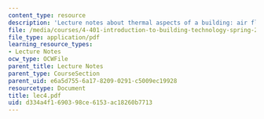 ```yaml
---
content_type: resource
description: 'Lecture notes about thermal aspects of a building: air flow.'
file: /media/courses/4-401-introduction-to-building-technology-spring-2006/d334a4f1690398ce6153ac18260b7713_lec4.pdf
file_type: application/pdf
learning_resource_types:
- Lecture Notes
ocw_type: OCWFile
parent_title: Lecture Notes
parent_type: CourseSection
parent_uid: e6a5d755-6a17-8209-0291-c5009ec19928
resourcetype: Document
title: lec4.pdf
uid: d334a4f1-6903-98ce-6153-ac18260b7713
---
```

